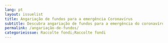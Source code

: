 ```yaml
---
lang: pt
layout: issuelist
title: Angariação de fundos para a emergência Coronavírus
subtitle: Descubra angariação de fundos para a emergência do coronavírus no Portugal no pt.Covid19people.Help.
permalink: /angariação-de-fundos/
categorieissue: Raccolte fondi;Raccolte fondi
---
```

